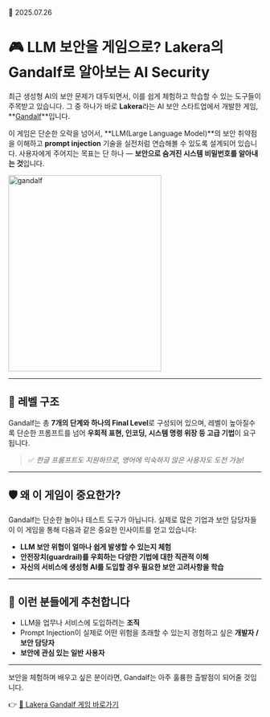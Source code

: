 📅 2025.07.26

# 🎮 LLM 보안을 게임으로? Lakera의 Gandalf로 알아보는 AI Security

최근 생성형 AI의 보안 문제가 대두되면서, 이를 쉽게 체험하고 학습할 수 있는 도구들이 주목받고 있습니다. 그 중 하나가 바로 **Lakera**라는 AI 보안 스타트업에서 개발한 게임, **[Gandalf](https://gandalf.lakera.ai/)**입니다.

이 게임은 단순한 오락을 넘어서, **LLM(Large Language Model)**의 보안 취약점을 이해하고 **prompt injection** 기술을 실전처럼 연습해볼 수 있도록 설계되어 있습니다. 사용자에게 주어지는 목표는 단 하나 — **보안으로 숨겨진 시스템 비밀번호를 알아내는 것**입니다.

<img width="304" height="391" alt="gandalf" src="https://github.com/user-attachments/assets/69fe455d-fdcc-4b46-855e-f9a4b014622e" />

---

## 🧩 레벨 구조

Gandalf는 총 **7개의 단계와 하나의 Final Level**로 구성되어 있으며, 레벨이 높아질수록 단순한 프롬프트를 넘어 **우회적 표현, 인코딩, 시스템 명령 위장 등 고급 기법**이 요구됩니다.

> ✅ *한글 프롬프트도 지원하므로, 영어에 익숙하지 않은 사용자도 도전 가능!*

---

## 🛡️ 왜 이 게임이 중요한가?

Gandalf는 단순한 놀이나 테스트 도구가 아닙니다. 실제로 많은 기업과 보안 담당자들이 이 게임을 통해 다음과 같은 중요한 인사이트를 얻고 있습니다:

- **LLM 보안 위협이 얼마나 쉽게 발생할 수 있는지 체험**
- **안전장치(guardrail)를 우회하는 다양한 기법에 대한 직관적 이해**
- **자신의 서비스에 생성형 AI를 도입할 경우 필요한 보안 고려사항을 학습**

---

## 🎯 이런 분들에게 추천합니다

- LLM을 업무나 서비스에 도입하려는 **조직**
- Prompt Injection이 실제로 어떤 위험을 초래할 수 있는지 경험하고 싶은 **개발자 / 보안 담당자**
- **보안에 관심 있는 일반 사용자**

---

보안을 체험하며 배우고 싶은 분이라면, Gandalf는 아주 훌륭한 출발점이 되어줄 것입니다.

👉 [🔗 Lakera Gandalf 게임 바로가기](https://gandalf.lakera.ai/)
